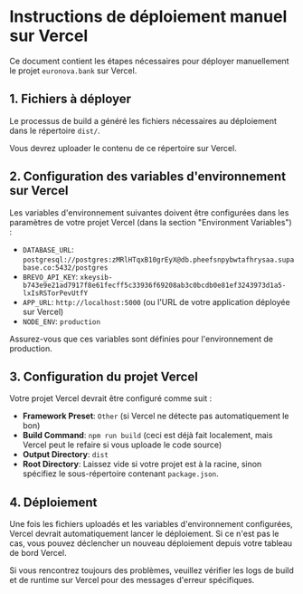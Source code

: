 # Instructions de déploiement manuel sur Vercel

Ce document contient les étapes nécessaires pour déployer manuellement le projet `euronova.bank` sur Vercel.

## 1. Fichiers à déployer

Le processus de build a généré les fichiers nécessaires au déploiement dans le répertoire `dist/`.

Vous devrez uploader le contenu de ce répertoire sur Vercel.

## 2. Configuration des variables d'environnement sur Vercel

Les variables d'environnement suivantes doivent être configurées dans les paramètres de votre projet Vercel (dans la section "Environment Variables") :

- `DATABASE_URL`: `postgresql://postgres:zMRlHTqxB10grEyX@db.pheefsnpybwtafhrysaa.supabase.co:5432/postgres`
- `BREVO_API_KEY`: `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`
- `APP_URL`: `http://localhost:5000` (ou l'URL de votre application déployée sur Vercel)
- `NODE_ENV`: `production`

Assurez-vous que ces variables sont définies pour l'environnement de production.

## 3. Configuration du projet Vercel

Votre projet Vercel devrait être configuré comme suit :

- **Framework Preset**: `Other` (si Vercel ne détecte pas automatiquement le bon)
- **Build Command**: `npm run build` (ceci est déjà fait localement, mais Vercel peut le refaire si vous uploade le code source)
- **Output Directory**: `dist`
- **Root Directory**: Laissez vide si votre projet est à la racine, sinon spécifiez le sous-répertoire contenant `package.json`.

## 4. Déploiement

Une fois les fichiers uploadés et les variables d'environnement configurées, Vercel devrait automatiquement lancer le déploiement. Si ce n'est pas le cas, vous pouvez déclencher un nouveau déploiement depuis votre tableau de bord Vercel.

Si vous rencontrez toujours des problèmes, veuillez vérifier les logs de build et de runtime sur Vercel pour des messages d'erreur spécifiques.

